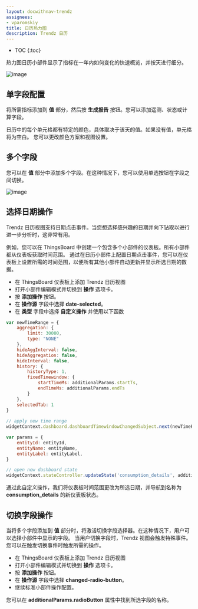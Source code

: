 ```yaml
---
layout: docwithnav-trendz
assignees:
- vparomskiy
title: 日历热力图
description: Trendz 日历
---
```


* TOC
{:toc}

热力图日历小部件显示了指标在一年内如何变化的快速概览，并按天进行细分。

![image](/images/trendz/calendar_heatmap.png)

## 单字段配置

将所需指标添加到 **值** 部分，然后按 **生成报告** 按钮。您可以添加遥测、状态或计算字段。

日历中的每个单元格都有特定的颜色，具体取决于该天的值。如果没有值，单元格将为空白。
您可以更改颜色方案和视图设置。

## 多个字段

您可以在 **值** 部分中添加多个字段。在这种情况下，您可以使用单选按钮在字段之间切换。

![image](/images/trendz/calendar_heatmap_multiple.png)

## 选择日期操作

Trendz 日历视图支持日期点击事件。当您想选择感兴趣的日期并向下钻取以进行进一步分析时，这非常有用。

例如，您可以在 ThingsBoard 中创建一个包含多个小部件的仪表板。所有小部件都从仪表板获取时间范围。
通过在日历小部件上配置日期点击事件，您可以在仪表板上设置所需的时间范围，以便所有其他小部件自动更新并显示所选日期的数据。

* 在 ThingsBoard 仪表板上添加 Trendz 日历视图
* 打开小部件编辑模式并切换到 **操作** 选项卡。
* 按 **添加操作** 按钮。
* 在 **操作源** 字段中选择 **date-selected**。
* 在 **类型** 字段中选择 **自定义操作** 并使用以下函数

```javascript
var newTimeRange = {
    aggregation: {
        limit: 30000,
        type: "NONE"
    },
    hideAggInterval: false,
    hideAggregation: false,
    hideInterval: false,
    history: {
        historyType: 1,
        fixedTimewindow: {
            startTimeMs: additionalParams.startTs,
            endTimeMs: additionalParams.endTs
        }
    },
    selectedTab: 1
}
    
// apply new time range 
widgetContext.dashboard.dashboardTimewindowChangedSubject.next(newTimeRange);

var params = {
    entityId: entityId,
    entityName: entityName,
    entityLabel: entityLabel,
}

// open new dashboard state        
widgetContext.stateController.updateState('consumption_details', additionalParams.params);
```

通过此自定义操作，我们将仪表板时间范围更改为所选日期，并导航到名称为 **consumption_details** 的新仪表板状态。

## 切换字段操作

当将多个字段添加到 **值** 部分时，将激活切换字段选择器。在这种情况下，用户可以选择小部件中显示的字段。
当用户切换字段时，Trendz 视图会触发特殊事件。您可以在触发切换事件时触发所需的操作。

* 在 ThingsBoard 仪表板上添加 Trendz 日历视图
* 打开小部件编辑模式并切换到 **操作** 选项卡。
* 按 **添加操作** 按钮。
* 在 **操作源** 字段中选择 **changed-radio-button**。
* 继续标准小部件操作配置。

您可以在 **additionalParams.radioButton** 属性中找到所选字段的名称。